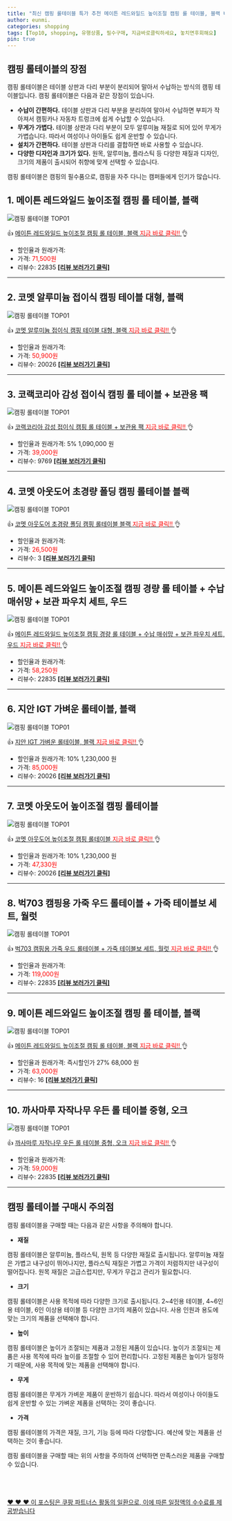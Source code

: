 ```yaml
---
title: "최신 캠핑 롤테이블 특가 추천 메이튼 레드와일드 높이조절 캠핑 롤 테이블, 블랙 비교 장점"
author: eunmi.
categories: shopping
tags: [Top10, shopping, 유행상품, 필수구매, 지금바로클릭하세요, 놓치면후회해요]
pin: true
---
```

## 캠핑 롤테이블의 장점

캠핑 롤테이블은 테이블 상판과 다리 부분이 분리되어 말아서 수납하는 방식의 캠핑 테이블입니다. 캠핑 롤테이블은 다음과 같은 장점이 있습니다.

* **수납이 간편하다.** 테이블 상판과 다리 부분을 분리하여 말아서 수납하면 부피가 작아져서 캠핑카나 자동차 트렁크에 쉽게 수납할 수 있습니다.
* **무게가 가볍다.** 테이블 상판과 다리 부분이 모두 알루미늄 재질로 되어 있어 무게가 가볍습니다. 따라서 여성이나 아이들도 쉽게 운반할 수 있습니다.
* **설치가 간편하다.** 테이블 상판과 다리를 결합하면 바로 사용할 수 있습니다.
* **다양한 디자인과 크기가 있다.** 원목, 알루미늄, 플라스틱 등 다양한 재질과 디자인, 크기의 제품이 출시되어 취향에 맞게 선택할 수 있습니다.

캠핑 롤테이블은 캠핑의 필수품으로, 캠핑을 자주 다니는 캠퍼들에게 인기가 많습니다.

   

## 1. 메이튼 레드와일드 높이조절 캠핑 롤 테이블, 블랙

![캠핑 롤테이블 TOP01](https://thumbnail6.coupangcdn.com/thumbnails/remote/230x230ex/image/retail/images/1762975484660897-acf754f7-9d48-47db-b0aa-61bf51676da0.jpg)


👍 [메이튼 레드와일드 높이조절 캠핑 롤 테이블, 블랙 <font color=red> 지금 바로 클릭!! </font> ](https://link.coupang.com/re/AFFSDP?lptag=AF3617701&subid=GithubCoopas&pageKey=6504116989&traceid=V0-153&itemId=14334644491&vendorItemId=81579222165) 👌 


- 할인율과 원래가격: 
- 가격: <span style='color:red'>71,500원</span>
- 리뷰수: 22835  [**[리뷰 보러가기 클릭]**](https://link.coupang.com/re/AFFSDP?lptag=AF3617701&subid=GithubCoopas&pageKey=6504116989&traceid=V0-153&itemId=14334644491&vendorItemId=81579222165)

---


   

## 2. 코멧 알루미늄 접이식 캠핑 테이블 대형, 블랙

![캠핑 롤테이블 TOP01](https://thumbnail9.coupangcdn.com/thumbnails/remote/230x230ex/image/retail/images/19686204812924-daa90b2b-fa8f-4874-b84e-87506c241302.JPG)


👍 [코멧 알루미늄 접이식 캠핑 테이블 대형, 블랙 <font color=red> 지금 바로 클릭!! </font> ](https://link.coupang.com/re/AFFSDP?lptag=AF3617701&subid=GithubCoopas&pageKey=4702806339&traceid=V0-153&itemId=10330659828&vendorItemId=77612882028) 👌 


- 할인율과 원래가격: 
- 가격: <span style='color:red'>50,900원</span>
- 리뷰수: 20026  [**[리뷰 보러가기 클릭]**](https://link.coupang.com/re/AFFSDP?lptag=AF3617701&subid=GithubCoopas&pageKey=4702806339&traceid=V0-153&itemId=10330659828&vendorItemId=77612882028)

---


   

## 3. 코랙코리아 감성 접이식 캠핑 롤 테이블 + 보관용 팩

![캠핑 롤테이블 TOP01](https://thumbnail6.coupangcdn.com/thumbnails/remote/230x230ex/image/vendor_inventory/7e00/51b39b114ab82aa5773a7315c63cdccca5db61cf1b9b7a457df9d2ba92f2.jpg)


👍 [코랙코리아 감성 접이식 캠핑 롤 테이블 + 보관용 팩 <font color=red> 지금 바로 클릭!! </font> ](https://link.coupang.com/re/AFFSDP?lptag=AF3617701&subid=GithubCoopas&pageKey=1987309911&traceid=V0-153&itemId=3381403800&vendorItemId=86760968376) 👌 


- 할인율과 원래가격: 5%  1,090,000   원
- 가격: <span style='color:red'>39,000원</span>
- 리뷰수: 9769  [**[리뷰 보러가기 클릭]**](https://link.coupang.com/re/AFFSDP?lptag=AF3617701&subid=GithubCoopas&pageKey=1987309911&traceid=V0-153&itemId=3381403800&vendorItemId=86760968376)

---


   

## 4. 코멧 아웃도어 초경량 폴딩 캠핑 롤테이블 블랙

![캠핑 롤테이블 TOP01](https://thumbnail10.coupangcdn.com/thumbnails/remote/230x230ex/image/retail/images/6430670148763970-3906d8c3-a6a1-473f-95ba-764d84f441f7.JPG)


👍 [코멧 아웃도어 초경량 폴딩 캠핑 롤테이블 블랙 <font color=red> 지금 바로 클릭!! </font> ](https://link.coupang.com/re/AFFSDP?lptag=AF3617701&subid=GithubCoopas&pageKey=6699696760&traceid=V0-153&itemId=15513695681&vendorItemId=82732986782) 👌 


- 할인율과 원래가격: 
- 가격: <span style='color:red'>26,500원</span>
- 리뷰수: 3  [**[리뷰 보러가기 클릭]**](https://link.coupang.com/re/AFFSDP?lptag=AF3617701&subid=GithubCoopas&pageKey=6699696760&traceid=V0-153&itemId=15513695681&vendorItemId=82732986782)

---


   

## 5. 메이튼 레드와일드 높이조절 캠핑 경량 롤 테이블 + 수납 매쉬망 + 보관 파우치 세트, 우드

![캠핑 롤테이블 TOP01](https://thumbnail6.coupangcdn.com/thumbnails/remote/230x230ex/image/retail/images/2438522499658279-32f4fdab-42e4-43c5-b5f7-9c05aafbcbe4.jpg)


👍 [메이튼 레드와일드 높이조절 캠핑 경량 롤 테이블 + 수납 매쉬망 + 보관 파우치 세트, 우드 <font color=red> 지금 바로 클릭!! </font> ](https://link.coupang.com/re/AFFSDP?lptag=AF3617701&subid=GithubCoopas&pageKey=6765429213&traceid=V0-153&itemId=15868749557&vendorItemId=83078258420) 👌 


- 할인율과 원래가격: 
- 가격: <span style='color:red'>58,250원</span>
- 리뷰수: 22835  [**[리뷰 보러가기 클릭]**](https://link.coupang.com/re/AFFSDP?lptag=AF3617701&subid=GithubCoopas&pageKey=6765429213&traceid=V0-153&itemId=15868749557&vendorItemId=83078258420)

---


   

## 6. 지안 IGT 가벼운 롤테이블, 블랙

![캠핑 롤테이블 TOP01](https://thumbnail8.coupangcdn.com/thumbnails/remote/230x230ex/image/vendor_inventory/84e1/45c569baf54d3a0506f4e3b182b719da5dd3a607c34049de23673dd509d8.jpg)


👍 [지안 IGT 가벼운 롤테이블, 블랙 <font color=red> 지금 바로 클릭!! </font> ](https://link.coupang.com/re/AFFSDP?lptag=AF3617701&subid=GithubCoopas&pageKey=7600963441&traceid=V0-153&itemId=20106584847&vendorItemId=87201509903) 👌 


- 할인율과 원래가격: 10%  1,230,000   원
- 가격: <span style='color:red'>85,000원</span>
- 리뷰수: 20026  [**[리뷰 보러가기 클릭]**](https://link.coupang.com/re/AFFSDP?lptag=AF3617701&subid=GithubCoopas&pageKey=7600963441&traceid=V0-153&itemId=20106584847&vendorItemId=87201509903)

---


   

## 7. 코멧 아웃도어 높이조절 캠핑 롤테이블

![캠핑 롤테이블 TOP01](https://thumbnail9.coupangcdn.com/thumbnails/remote/230x230ex/image/retail/images/302871861075393-91dc8c36-b6b6-4767-8809-567d24083d41.jpg)


👍 [코멧 아웃도어 높이조절 캠핑 롤테이블 <font color=red> 지금 바로 클릭!! </font> ](https://link.coupang.com/re/AFFSDP?lptag=AF3617701&subid=GithubCoopas&pageKey=7297714679&traceid=V0-153&itemId=18666896279&vendorItemId=85801346741) 👌 


- 할인율과 원래가격: 10%  1,230,000   원
- 가격: <span style='color:red'>47,330원</span>
- 리뷰수: 20026  [**[리뷰 보러가기 클릭]**](https://link.coupang.com/re/AFFSDP?lptag=AF3617701&subid=GithubCoopas&pageKey=7297714679&traceid=V0-153&itemId=18666896279&vendorItemId=85801346741)

---


   

## 8. 벅703 캠핑용 가죽 우드 롤테이블 + 가죽 테이블보 세트, 월럿

![캠핑 롤테이블 TOP01](https://thumbnail6.coupangcdn.com/thumbnails/remote/230x230ex/image/rs_quotation_api/uv6xc6oq/2037461cc56942caa33d723dd6ee3c1a.jpg)


👍 [벅703 캠핑용 가죽 우드 롤테이블 + 가죽 테이블보 세트, 월럿 <font color=red> 지금 바로 클릭!! </font> ](https://link.coupang.com/re/AFFSDP?lptag=AF3617701&subid=GithubCoopas&pageKey=5637441070&traceid=V0-153&itemId=9187114064&vendorItemId=76472931116) 👌 


- 할인율과 원래가격: 
- 가격: <span style='color:red'>119,000원</span>
- 리뷰수: 22835  [**[리뷰 보러가기 클릭]**](https://link.coupang.com/re/AFFSDP?lptag=AF3617701&subid=GithubCoopas&pageKey=5637441070&traceid=V0-153&itemId=9187114064&vendorItemId=76472931116)

---


   

## 9. 메이튼 레드와일드 높이조절 캠핑 롤 테이블, 블랙

![캠핑 롤테이블 TOP01](https://thumbnail7.coupangcdn.com/thumbnails/remote/230x230ex/image/retail/images/1274039531732232-8ca08516-2df7-4c65-9427-0b2ab892842a.jpg)


👍 [메이튼 레드와일드 높이조절 캠핑 롤 테이블, 블랙 <font color=red> 지금 바로 클릭!! </font> ](https://link.coupang.com/re/AFFSDP?lptag=AF3617701&subid=GithubCoopas&pageKey=6504116989&traceid=V0-153&itemId=14334644493&vendorItemId=81579222184) 👌 


- 할인율과 원래가격: 즉시할인가 27%  68,000   원
- 가격: <span style='color:red'>63,000원</span>
- 리뷰수: 16  [**[리뷰 보러가기 클릭]**](https://link.coupang.com/re/AFFSDP?lptag=AF3617701&subid=GithubCoopas&pageKey=6504116989&traceid=V0-153&itemId=14334644493&vendorItemId=81579222184)

---


   

## 10. 까사마루 자작나무 우든 롤 테이블 중형, 오크

![캠핑 롤테이블 TOP01](https://thumbnail6.coupangcdn.com/thumbnails/remote/230x230ex/image/rs_quotation_api/4qwx1ai1/e3104768be234df3a710e3bee1594901.jpg)


👍 [까사마루 자작나무 우든 롤 테이블 중형, 오크 <font color=red> 지금 바로 클릭!! </font> ](https://link.coupang.com/re/AFFSDP?lptag=AF3617701&subid=GithubCoopas&pageKey=4758528991&traceid=V0-153&itemId=6061267011&vendorItemId=73358214201) 👌 


- 할인율과 원래가격: 
- 가격: <span style='color:red'>59,000원</span>
- 리뷰수: 22835  [**[리뷰 보러가기 클릭]**](https://link.coupang.com/re/AFFSDP?lptag=AF3617701&subid=GithubCoopas&pageKey=4758528991&traceid=V0-153&itemId=6061267011&vendorItemId=73358214201)

---
## 캠핑 롤테이블 구매시 주의점

캠핑 롤테이블을 구매할 때는 다음과 같은 사항을 주의해야 합니다.

* **재질**

캠핑 롤테이블은 알루미늄, 플라스틱, 원목 등 다양한 재질로 출시됩니다. 알루미늄 재질은 가볍고 내구성이 뛰어나지만, 플라스틱 재질은 가볍고 가격이 저렴하지만 내구성이 떨어집니다. 원목 재질은 고급스럽지만, 무게가 무겁고 관리가 필요합니다.

* **크기**

캠핑 롤테이블은 사용 목적에 따라 다양한 크기로 출시됩니다. 2~4인용 테이블, 4~6인용 테이블, 6인 이상용 테이블 등 다양한 크기의 제품이 있습니다. 사용 인원과 용도에 맞는 크기의 제품을 선택해야 합니다.

* **높이**

캠핑 롤테이블은 높이가 조절되는 제품과 고정된 제품이 있습니다. 높이가 조절되는 제품은 사용 목적에 따라 높이를 조절할 수 있어 편리합니다. 고정된 제품은 높이가 일정하기 때문에, 사용 목적에 맞는 제품을 선택해야 합니다.

* **무게**

캠핑 롤테이블은 무게가 가벼운 제품이 운반하기 쉽습니다. 따라서 여성이나 아이들도 쉽게 운반할 수 있는 가벼운 제품을 선택하는 것이 좋습니다.

* **가격**

캠핑 롤테이블의 가격은 재질, 크기, 기능 등에 따라 다양합니다. 예산에 맞는 제품을 선택하는 것이 좋습니다.

캠핑 롤테이블을 구매할 때는 위의 사항을 주의하여 선택하면 만족스러운 제품을 구매할 수 있습니다.<br><br><br><br><br> [ ❤ ❤ ❤ 이 포스팅은 쿠팡 파트너스 활동의 일환으로, 이에 따른 일정액의 수수료를 제공받습니다](https://link.coupang.com/a/bcEFyh)